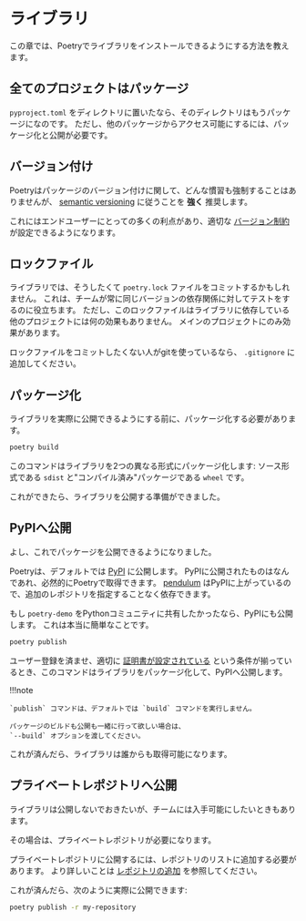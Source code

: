 # ライブラリ

この章では、Poetryでライブラリをインストールできるようにする方法を教えます。

## 全てのプロジェクトはパッケージ

`pyproject.toml` をディレクトリに置いたなら、そのディレクトリはもうパッケージになのです。
ただし、他のパッケージからアクセス可能にするには、パッケージ化と公開が必要です。


## バージョン付け

Poetryはパッケージのバージョン付けに関して、どんな慣習も強制することはありませんが、 [semantic
versioning](https://semver.org) に従うことを **強く** 推奨します。

これにはエンドユーザーにとっての多くの利点があり、適切な [バージョン制約](/docs/versions/) が設定できるようになります。

## ロックファイル

ライブラリでは、そうしたくて `poetry.lock` ファイルをコミットするかもしれません。
これは、チームが常に同じバージョンの依存関係に対してテストをするのに役立ちます。
ただし、このロックファイルはライブラリに依存している他のプロジェクトには何の効果もありません。
メインのプロジェクトにのみ効果があります。

ロックファイルをコミットしたくない人がgitを使っているなら、 `.gitignore` に追加してください。

## パッケージ化

ライブラリを実際に公開できるようにする前に、パッケージ化する必要があります。

```bash
poetry build
```

このコマンドはライブラリを2つの異なる形式にパッケージ化します: ソース形式である `sdist` と"コンパイル済み"パッケージである `wheel`
です。

これができたら、ライブラリを公開する準備ができました。

## PyPIへ公開

よし、これでパッケージを公開できるようになりました。

Poetryは、デフォルトでは [PyPI](https://pypi.org) に公開します。
PyPIに公開されたものはなんであれ、必然的にPoetryで取得できます。
[pendulum](https://pypi.org/project/pendulum/)
はPyPIに上がっているので、追加のレポジトリを指定することなく依存できます。

もし `poetry-demo` をPythonコミュニティに共有したかったなら、PyPIにも公開します。
これは本当に簡単なことです。

```bash
poetry publish
```

ユーザー登録を済ませ、適切に [証明書が設定されている](/docs/repositories/#adding-credentials)
という条件が揃っているとき、このコマンドはライブラリをパッケージ化して、PyPIへ公開します。

!!!note

    `publish` コマンドは、デフォルトでは `build` コマンドを実行しません。

    パッケージのビルドも公開も一緒に行って欲しい場合は、
    `--build` オプションを渡してください。

これが済んだら、ライブラリは誰からも取得可能になります。


## プライベートレポジトリへ公開

ライブラリは公開しないでおきたいが、チームには入手可能にしたいときもあります。

その場合は、プライベートレポジトリが必要になります。

プライベートレポジトリに公開するには、レポジトリのリストに追加する必要があります。
より詳しいことは [レポジトリの追加](/docs/repositories/#adding-a-repository) を参照してください。

これが済んだら、次のように実際に公開できます:

```bash
poetry publish -r my-repository
```
